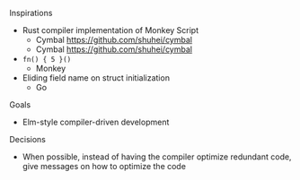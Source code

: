 Inspirations
- Rust compiler implementation of Monkey Script
  - Cymbal https://github.com/shuhei/cymbal
  - Cymbal https://github.com/shuhei/cymbal
- `fn() { 5 }()`
  - Monkey
- Eliding field name on struct initialization
  - Go

Goals
- Elm-style compiler-driven development

Decisions
- When possible, instead of having the compiler optimize redundant code, give messages on how to optimize the code